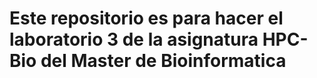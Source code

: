 # Este repositorio es para hacer el laboratorio 3 de la asignatura HPC-Bio del Master de Bioinformatica
